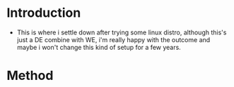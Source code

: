 # Introduction
- This is where i settle down after trying some linux distro, although this's just a DE combine with WE, i'm really happy with the outcome and maybe i won't change this kind of setup for a few years.
# Method
